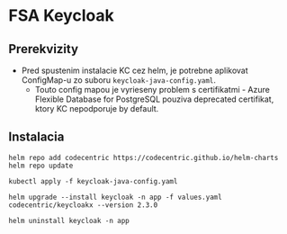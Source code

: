 # FSA Keycloak

## Prerekvizity

[comment]: <# TODO Je toto este potrebne?>
- Pred spustenim instalacie KC cez helm, je potrebne aplikovat ConfigMap-u zo suboru `keycloak-java-config.yaml`.
  - Touto config mapou je vyrieseny problem s certifikatmi - Azure Flexible Database for PostgreSQL pouziva deprecated
    certifikat, ktory KC nepodporuje by default.

## Instalacia 

```
helm repo add codecentric https://codecentric.github.io/helm-charts
helm repo update

kubectl apply -f keycloak-java-config.yaml

helm upgrade --install keycloak -n app -f values.yaml codecentric/keycloakx --version 2.3.0

helm uninstall keycloak -n app
```

